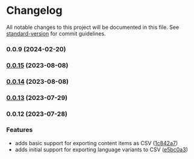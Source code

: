 # Changelog

All notable changes to this project will be documented in this file. See [standard-version](https://github.com/conventional-changelog/standard-version) for commit guidelines.

### 0.0.9 (2024-02-20)

### [0.0.15](https://github.com/Enngage/kontent-csv-manager/compare/v0.0.14...v0.0.15) (2023-08-08)

### [0.0.14](https://github.com/Enngage/kontent-csv-manager/compare/v0.0.13...v0.0.14) (2023-08-08)

### [0.0.13](https://github.com/Enngage/kontent-csv-manager/compare/v0.0.12...v0.0.13) (2023-07-29)

### 0.0.12 (2023-07-28)


### Features

* adds basic support for exporting content items as CSV ([1c842a7](https://github.com/Enngage/kontent-csv-manager/commit/1c842a7d827537b26fae079beabda6ad930b7c20))
* adds initial support for exporting language variants to CSV ([e5bc0a3](https://github.com/Enngage/kontent-csv-manager/commit/e5bc0a34c19bd399a72f476d0f3ce81a4d10971e))
